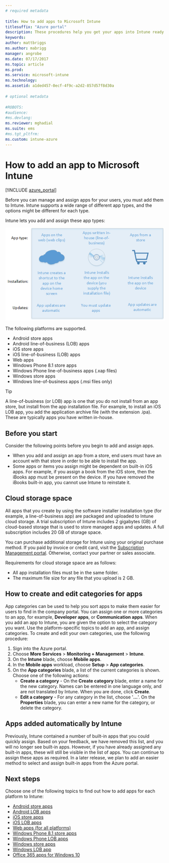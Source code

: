 ```yaml
---
# required metadata

title: How to add apps to Microsoft Intune 
titlesuffix: "Azure portal"
description: These procedures help you get your apps into Intune ready to be assigned to users and devices. "
keywords:
author: mattbriggs
ms.author: mabrigg
manager: angrobe
ms.date: 07/17/2017
ms.topic: article
ms.prod:
ms.service: microsoft-intune
ms.technology:
ms.assetid: a1ded457-0ecf-4f9c-a2d2-857d57f8d30a

# optional metadata

#ROBOTS:
#audience:
#ms.devlang:
ms.reviewer: mghadial
ms.suite: ems
#ms.tgt_pltfrm:
ms.custom: intune-azure
---
```


# How to add an app to Microsoft Intune

[!INCLUDE [azure_portal](./includes/azure_portal.md)]

Before you can manage and assign apps for your users, you must add them to Intune. Intune supports a wide range of different app types, and the options might be different for each type.

Intune lets you add and assign these app types:

![App types supported by Intune](./media/app-types.png)

The following platforms are supported.

- Android store apps
- Android line-of-business (LOB) apps
- iOS store apps
- iOS line-of-business (LOB) apps
- Web apps
- Windows Phone 8.1 store apps
- Windows Phone line-of-business apps (.xap files)
- Windows store apps
- Windows line-of-business apps (.msi files only)

>[!TIP]
> A line-of-business (or LOB) app is one that you do not install from an app store, but install from the app installation file. For example, to install an iOS LOB app, you add the application archive file (with the extension .ipa). These are typically apps you have written in-house.

## Before you start

Consider the following points before you begin to add and assign apps.

- When you add and assign an app from a store, end users must have an account with that store in order to be able to install the app.
- Some apps or items you assign might be dependent on built-in iOS apps. For example, if you assign a book from the iOS store, then the iBooks app must be present on the device. If you have removed the iBooks built-in app, you cannot use Intune to reinstate it.

## Cloud storage space
All apps that you create by using the software installer installation type (for example, a line-of-business app) are packaged and uploaded to Intune cloud storage. A trial subscription of Intune includes 2 gigabytes (GB) of cloud-based storage that is used to store managed apps and updates. A full subscription includes 20 GB of storage space.

You can purchase additional storage for Intune using your original purchase method.  If you paid by invoice or credit card, visit the [Subscription Management portal](https://portal.office.com/adminportal/home?switchtomodern=true#/subscriptions).  Otherwise, contact your partner or sales associate.

Requirements for cloud storage space are as follows:

-   All app installation files must be in the same folder.
-   The maximum file size for any file that you upload is 2 GB.

## How to create and edit categories for apps

App categories can be used to help you sort apps to make them easier for users to find in the company portal. You can assign one or more categories to an app, for example, **Developer apps**, or **Communication apps**.
When you add an app to Intune, you are given the option to select the category you want. Use the platform-specific topics to add an app, and assign categories. To create and edit your own categories, use the following procedure:

1. Sign into the Azure portal.
2. Choose **More Services** > **Monitoring + Management** > **Intune**.
3. On the **Intune** blade, choose **Mobile apps**.
4. In the **Mobile apps** workload, choose **Setup** > **App categories**.
5. On the **App categories** blade, a list of the current categories is shown. Choose one of the following actions:
    - **Create a category** - On the **Create category** blade, enter a name for the new category. Names can be entered in one language only, and are not translated by Intune. When you are done, click **Create**.
    - **Edit a category** - For any category in the list, choose '**...**'. On the **Properties** blade, you can enter a new name for the category, or delete the category.


## Apps added automatically by Intune

Previously, Intune contained a number of built-in apps that you could quickly assign. Based on your feedback, we have removed this list, and you will no longer see built-in apps.
However, if you have already assigned any built-in apps, these will still be visible in the list of apps. You can continue to assign these apps as required.
In a later release, we plan to add an easier method to select and assign built-in apps from the Azure portal.

## Next steps

Choose one of the following topics to find out how to add apps for each platform to Intune:

- [Android store apps](store-apps-android.md)
- [Android LOB apps](lob-apps-android.md)
- [iOS store apps](store-apps-ios.md)
- [iOS LOB apps](lob-apps-ios.md)
- [Web apps (for all platforms)](web-app.md)
- [Windows Phone 8.1 store apps](store-apps-windows-phone-8-1.md)
- [Windows Phone LOB apps](lob-apps-windows-phone.md)
- [Windows store apps](store-apps-windows.md)
- [Windows LOB app](lob-apps-windows.md)
- [Office 365 apps for Windows 10](apps-add-office365.md)

